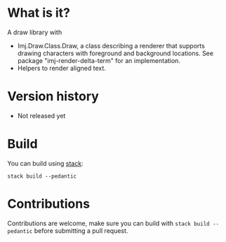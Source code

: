 # What is it?

A draw library with
- Imj.Draw.Class.Draw, a class describing a renderer that supports drawing characters
with foreground and background locations. See package "imj-render-delta-term"
for an implementation.
- Helpers to render aligned text.

# Version history

- Not released yet

# Build

You can build using [stack](https://docs.haskellstack.org):

`stack build --pedantic`

# Contributions

Contributions are welcome, make sure you can build with `stack build --pedantic`
before submitting a pull request.
